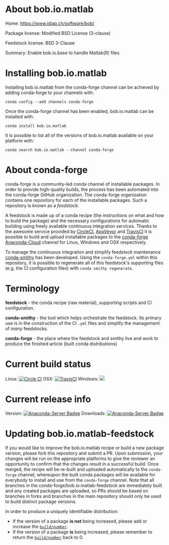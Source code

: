 About bob.io.matlab
===================

Home: https://www.idiap.ch/software/bob/

Package license: Modified BSD License (3-clause)

Feedstock license: BSD 3-Clause

Summary: Enable bob.io.base to handle Matlab(R) files



Installing bob.io.matlab
========================

Installing bob.io.matlab from the conda-forge channel can be achieved by adding conda-forge to your channels with:

```
conda config --add channels conda-forge
```

Once the conda-forge channel has been enabled, bob.io.matlab can be installed with:

```
conda install bob.io.matlab
```

It is possible to list all of the versions of bob.io.matlab available on your platform with:

```
conda search bob.io.matlab --channel conda-forge
```


About conda-forge
=================

conda-forge is a community-led conda channel of installable packages.
In order to provide high-quality builds, the process has been automated into the
conda-forge GitHub organization. The conda-forge organization contains one repository
for each of the installable packages. Such a repository is known as a *feedstock*.

A feedstock is made up of a conda recipe (the instructions on what and how to build
the package) and the necessary configurations for automatic building using freely
available continuous integration services. Thanks to the awesome service provided by
[CircleCI](https://circleci.com/), [AppVeyor](http://www.appveyor.com/)
and [TravisCI](https://travis-ci.org/) it is possible to build and upload installable
packages to the [conda-forge](https://anaconda.org/conda-forge)
[Anaconda-Cloud](http://docs.anaconda.org/) channel for Linux, Windows and OSX respectively.

To manage the continuous integration and simplify feedstock maintenance
[conda-smithy](http://github.com/conda-forge/conda-smithy) has been developed.
Using the ``conda-forge.yml`` within this repository, it is possible to regenerate all of
this feedstock's supporting files (e.g. the CI configuration files) with ``conda smithy regenerate``.


Terminology
===========

**feedstock** - the conda recipe (raw material), supporting scripts and CI configuration.

**conda-smithy** - the tool which helps orchestrate the feedstock.
                   Its primary use is in the construction of the CI ``.yml`` files
                   and simplify the management of *many* feedstocks.

**conda-forge** - the place where the feedstock and smithy live and work to
                  produce the finished article (built conda distributions)

Current build status
====================

Linux: [![Circle CI](https://circleci.com/gh/conda-forge/bob.io.matlab-feedstock.svg?style=shield)](https://circleci.com/gh/conda-forge/bob.io.matlab-feedstock)
OSX: [![TravisCI](https://travis-ci.org/conda-forge/bob.io.matlab-feedstock.svg?branch=master)](https://travis-ci.org/conda-forge/bob.io.matlab-feedstock)
Windows: ![](https://cdn.rawgit.com/conda-forge/conda-smithy/90845bba35bec53edac7a16638aa4d77217a3713/conda_smithy/static/disabled.svg)

Current release info
====================
Version: [![Anaconda-Server Badge](https://anaconda.org/conda-forge/bob.io.matlab/badges/version.svg)](https://anaconda.org/conda-forge/bob.io.matlab)
Downloads: [![Anaconda-Server Badge](https://anaconda.org/conda-forge/bob.io.matlab/badges/downloads.svg)](https://anaconda.org/conda-forge/bob.io.matlab)


Updating bob.io.matlab-feedstock
================================

If you would like to improve the bob.io.matlab recipe or build a new
package version, please fork this repository and submit a PR. Upon submission,
your changes will be run on the appropriate platforms to give the reviewer an
opportunity to confirm that the changes result in a successful build. Once
merged, the recipe will be re-built and uploaded automatically to the
`conda-forge` channel, whereupon the built conda packages will be available for
everybody to install and use from the `conda-forge` channel.
Note that all branches in the conda-forge/bob.io.matlab-feedstock are
immediately built and any created packages are uploaded, so PRs should be based
on branches in forks and branches in the main repository should only be used to
build distinct package versions.

In order to produce a uniquely identifiable distribution:
 * If the version of a package **is not** being increased, please add or increase
   the [``build/number``](http://conda.pydata.org/docs/building/meta-yaml.html#build-number-and-string).
 * If the version of a package **is** being increased, please remember to return
   the [``build/number``](http://conda.pydata.org/docs/building/meta-yaml.html#build-number-and-string)
   back to 0.
